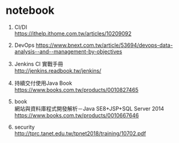 notebook
===
1. CI/DI  
https://ithelp.ithome.com.tw/articles/10209092  

2. DevOps
https://www.bnext.com.tw/article/53694/devops-data-analysis--and--management-by-objectives

2. Jenkins CI 實戰手冊  
http://jenkins.readbook.tw/jenkins/  

3. 持續交付使用Java Book  
https://www.books.com.tw/products/0010827465  

4. book  
網站與資料庫程式開發解析－Java SE8+JSP+SQL Server 2014   
https://www.books.com.tw/products/0010667646

5. security  
http://tprc.tanet.edu.tw/tpnet2018/training/10702.pdf


